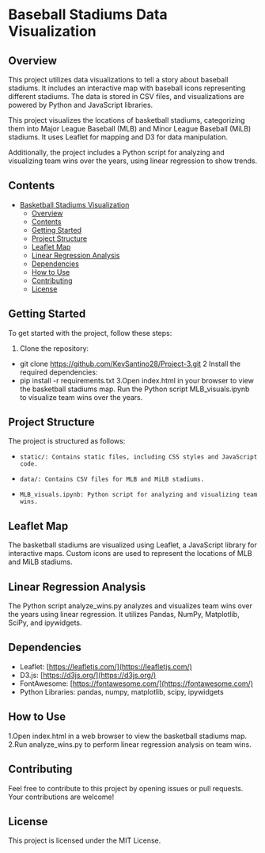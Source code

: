 # Baseball Stadiums Data Visualization

## Overview

This project utilizes data visualizations to tell a story about baseball stadiums. It includes an interactive map with baseball icons representing different stadiums. The data is stored in CSV files, and visualizations are powered by Python and JavaScript libraries.

This project visualizes the locations of basketball stadiums, categorizing them into Major League Baseball (MLB) and Minor League Baseball (MiLB) stadiums. It uses Leaflet for mapping and D3 for data manipulation.

Additionally, the project includes a Python script for analyzing and visualizing team wins over the years, using linear regression to show trends.

## Contents

- [Basketball Stadiums Visualization](#basketball-stadiums-visualization)
  - [Overview](#overview)
  - [Contents](#contents)
  - [Getting Started](#getting-started)
  - [Project Structure](#project-structure)
  - [Leaflet Map](#leaflet-map)
  - [Linear Regression Analysis](#linear-regression-analysis)
  - [Dependencies](#dependencies)
  - [How to Use](#how-to-use)
  - [Contributing](#contributing)
  - [License](#license)
 
## Getting Started

To get started with the project, follow these steps:

1. Clone the repository:
*    git clone https://github.com/KevSantino28/Project-3.git
2 Install the required dependencies:
*    pip install -r requirements.txt
3.Open index.html in your browser to view the basketball stadiums map.
  Run the Python script MLB_visuals.ipynb to visualize team wins over the years.
  
## Project Structure

The project is structured as follows:

*     static/: Contains static files, including CSS styles and JavaScript code.
*     data/: Contains CSV files for MLB and MiLB stadiums.
*     MLB_visuals.ipynb: Python script for analyzing and visualizing team wins.
  
## Leaflet Map

The basketball stadiums are visualized using Leaflet, a JavaScript library for interactive maps. Custom icons are used to represent the locations of MLB and MiLB stadiums.

## Linear Regression Analysis

The Python script analyze_wins.py analyzes and visualizes team wins over the years using linear regression. It utilizes Pandas, NumPy, Matplotlib, SciPy, and ipywidgets.

## Dependencies

- Leaflet: [https://leafletjs.com/](https://leafletjs.com/)
- D3.js: [https://d3js.org/](https://d3js.org/)
- FontAwesome: [https://fontawesome.com/](https://fontawesome.com/)
- Python Libraries: pandas, numpy, matplotlib, scipy, ipywidgets

## How to Use

1.Open index.html in a web browser to view the basketball stadiums map.
2.Run analyze_wins.py to perform linear regression analysis on team wins.

## Contributing

Feel free to contribute to this project by opening issues or pull requests. Your contributions are welcome!

## License

This project is licensed under the MIT License.





